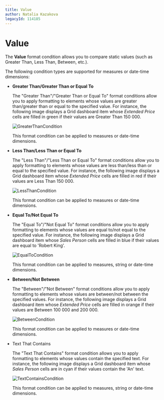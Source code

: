 ```yaml
---
title: Value
author: Natalia Kazakova
legacyId: 114185
---
```

# Value
The **Value** format condition allows you to compare static values (such as Greater Than, Less Than, Between, etc.).

The following condition types are supported for measures or date-time dimensions:
* <a name="greater-than"/>**Greater Than/Greater Than or Equal To**
	
	The "Greater Than"/"Greater Than or Equal To" format conditions allow you to apply formatting to elements whose values are greater than/greater than or equal to the specified value. For instance, the following image displays a Grid dashboard item whose _Extended Price_ cells are filled in green if their values are Greater Than 150 000.
	
	![GreaterThanCondition](../../../../images/img118591.png)
	
	This format condition can be applied to measures or date-time dimensions.
* <a name="less-than"/>**Less Than/Less Than or Equal To**
	
	The "Less Than"/"Less Than or Equal To" format conditions allow you to apply formatting to elements whose values are less than/less than or equal to the specified value. For instance, the following image displays a Grid dashboard item whose _Extended Price_ cells are filled in red if their values are Less Than 150 000.
	
	![LessThanCondition](../../../../images/img118635.png)
	
	This format condition can be applied to measures or date-time dimensions.
* <a name="equal-to"/>**Equal To/Not Equal To**
	
	The "Equal To"/"Not Equal To" format conditions allow you to apply formatting to elements whose values are equal to/not equal to the specified value. For instance, the following image displays a Grid dashboard item whose _Sales Person_ cells are filled in blue if their values are equal to 'Robert King'.
	
	![EqualToCondition](../../../../images/img118636.png)
	
	This format condition can be applied to measures, string or date-time dimensions.
* <a name="between"/>**Between/Not Between**
	
	The "Between"/"Not Between" format conditions allow you to apply formatting to elements whose values are between/not between the specified values. For instance, the following image displays a Grid dashboard item whose _Extended Price_ cells are filled in orange if their values are Between 100 000 and 200 000.
	
	![BetweenCondition](../../../../images/img118637.png)
	
	This format condition can be applied to measures or date-time dimensions.
* <a name="text-that-contains"/>Text That Contains
	
	The "Text That Contains" format condition allows you to apply formatting to elements whose values contain the specified text. For instance, the following image displays a Grid dashboard item whose _Sales Person_ cells are in cyan if their values contain the 'An' text.
	
	![TextContainsCondition](../../../../images/img118638.png)
	
	This format condition can be applied to measures, string or date-time dimensions.